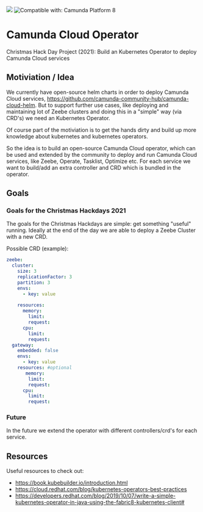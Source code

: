 [![](https://img.shields.io/badge/Community%20Extension-An%20open%20source%20community%20maintained%20project-FF4700)](https://github.com/camunda-community-hub/community)
![Compatible with: Camunda Platform 8](https://img.shields.io/badge/Compatible%20with-Camunda%20Platform%208-0072Ce)

# Camunda Cloud Operator
Christmas Hack Day Project (2021): Build an Kubernetes Operator to deploy Camunda Cloud services

## Motiviation / Idea

We currently have open-source helm charts in order to deploy Camunda Cloud services, https://github.com/camunda-community-hub/camunda-cloud-helm. But to support further use cases, like deploying and maintaining lot of Zeebe clusters and doing this in a "simple" way (via CRD's) we need an Kubernetes Operator.

Of course part of the motiviation is to get the hands dirty and build up more knowledge about kubernetes and kubernetes operators.

So the idea is to build an open-source Camunda Cloud operator, which can be used and extended by the community to deploy and run Camunda Cloud services, like Zeebe, Operate, Tasklist, Optimize etc. For each service we want to build/add an extra controller and CRD which is bundled in the operator.



## Goals

### Goals for the Christmas Hackdays 2021

The goals for the Christmas Hackdays are simple: get something "useful" running. Ideally at the end of the day we are able to deploy a Zeebe Cluster with a new CRD.

Possible CRD (example):

```yaml
zeebe:
  cluster:
    size: 3
    replicationFactor: 3
    partition: 3
    envs:
      - key: value
      
    resources:
      memory: 
        limit:
        request:
      cpu:
        limit:
        request:  
  gateway:
    embedded: false  
    envs:
      - key: value
    resources: #optional
       memory: 
        limit:
        request:
      cpu:
        limit:
        request:
```

### Future

In the future we extend the operator with different controllers/crd's for each service.

## Resources

Useful resources to check out:

 * https://book.kubebuilder.io/introduction.html
 * https://cloud.redhat.com/blog/kubernetes-operators-best-practices
 * https://developers.redhat.com/blog/2019/10/07/write-a-simple-kubernetes-operator-in-java-using-the-fabric8-kubernetes-client#
